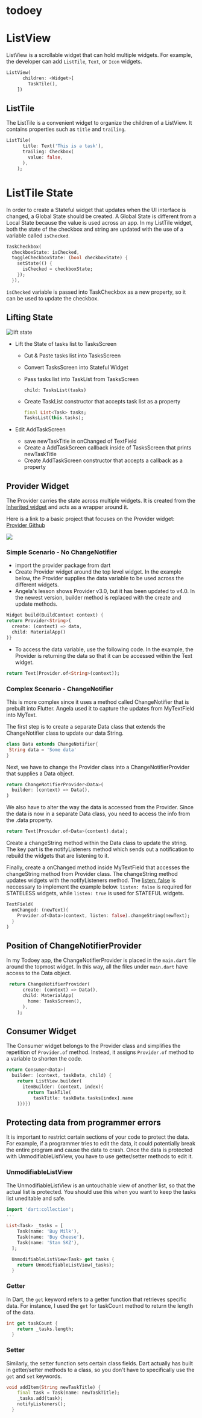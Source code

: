# todoey

# ListView
ListView is a scrollable widget that can hold multiple widgets. For example, the developer can add `ListTile`, `Text`, or `Icon` widgets.  

```dart
ListView(
      children: <Widget>[
        TaskTile(),
    ])
```

## ListTile
The ListTile is a convenient widget to organize the children of a ListView. It contains properties such as `title` and `trailing`.

```dart
ListTile(
      title: Text('This is a task'),
      trailing: Checkbox(
        value: false,
      ),
    );
```

# ListTile State
In order to create a Stateful widget that updates when the UI interface is changed, a Global State should be created. A Global State is different from a Local State because the value is used across an app. In my ListTile widget, both the state of the checkbox and string are updated with the use of a variable called `isChecked`.

```dart
TaskCheckbox(
  checkboxState: isChecked,
  toggleCheckboxState: (bool checkboxState) {
    setState(() {
      isChecked = checkboxState;
    });
  }),

``` 
`isChecked` variable is passed into TaskCheckbox as a new property, so it can be used to update the checkbox. 

## Lifting State

![lift state](doc/widget-tree.PNG)

* Lift the State of tasks list to TasksScreen

  * Cut & Paste tasks list into TasksScreen
  * Convert TasksScreen into Stateful Widget
  * Pass tasks list into TaskList from TasksScreen

    `child: TasksList(tasks)`
  * Create TaskList constructor that accepts task list as a property

    ```dart 
    final List<Task> tasks;
    TasksList(this.tasks);
    ```

* Edit AddTaskScreen
  
  * save newTaskTitle in onChanged of TextField
  * Create a AddTaskScreen callback inside of TasksScreen that prints newTaskTitle
  * Create AddTaskScreen constructor that accepts a callback as a property

## Provider Widget

The Provider carries the state across multiple widgets. It is created from the [Inherited widget](https://api.flutter.dev/flutter/widgets/InheritedWidget-class.html) and acts as a wrapper around it. 

Here is a link to a basic project that focuses on the Provider widget: [Provider Github](https://github.com/caitlynbakery/basic_provider)

![](doc/level-widgets.PNG)

### Simple Scenario - No ChangeNotifier
* import the provider package from dart
* Create Provider widget around the top level widget.
In the example below, the Provider supplies the data variable to be used across the different widgets. 
* Angela's lesson shows Provider v3.0, but it has been updated to v4.0. In the newest version, builder method is replaced with the create and update methods. 

```dart
Widget build(BuildContext context) {
return Provider<String>(
  create: (context) => data,
  child: MaterialApp()
)}
```

* To access the data variable, use the following code. In the example, the Provider is returning the data so that it can be accessed within the Text widget. 

```dart
return Text(Provider.of<String>(context));
```

### Complex Scenario - ChangeNotifier

 This is more complex since it uses a method called ChangeNotifier that is prebuilt into Flutter. Angela used it to capture the updates from MyTextField into MyText. 

 The first step is to create a separate Data class that extends the ChangeNotifier class to update our data String. 

 ```dart
class Data extends ChangeNotifier{
  String data = 'Some data'
}
 ```

Next, we have to change the Provider class into a ChangeNotifierProvider that supplies a Data object. 

```dart
return ChangeNotifierProvider<Data>(
  builder: (context) => Data(),
)
```

We also have to alter the way the data is accessed from the Provider. Since the data is now in a separate Data class, you need to access the info from the .data property. 

```dart
return Text(Provider.of<Data>(context).data);
```

Create a changeString method within the Data class to update the string. The key part is the notifyListeners method which sends out a notification to rebuild the widgets that are listening to it. 

Finally, create a onChanged method inside MyTextField that accesses the changeString method from Provider class. The changeString method updates widgets with the notifyListeners method. The [listen: false](https://pub.dev/documentation/provider/latest/provider/Provider/of.html) is neccessary to implement the example below. `listen: false` is required for STATELESS widgets, while `listen: true` is used for STATEFUL widgets. 

```dart
TextField(
  onChanged: (newText){
    Provider.of<Data>(context, listen: false).changeString(newText);
  }
)
```

## Position of ChangeNotifierProvider

In my Todoey app, the ChangeNotifierProvider is placed in the `main.dart` file around the topmost widget. In this way, all the files under `main.dart` have access to the Data object. 

```dart
 return ChangeNotifierProvider(
      create: (context) => Data(),
      child: MaterialApp(
        home: TasksScreen(),
      ),
    );
```

## Consumer Widget

The Consumer widget belongs to the Provider class and simplifies the repetition of `Provider.of` method. Instead, it assigns `Provider.of` method to a variable to shorten the code.

```dart
return Consumer<Data>(
  builder: (context, taskData, child) {
    return ListView.builder(
      itemBuilder: (context, index){
        return TaskTile(
          taskTitle: taskData.tasks[index].name
    )})})
``` 

## Protecting data from programmer errors

It is important to restrict certain sections of your code to protect the data. For example, if a programmer tries to edit the data, it could potentially break the entire program and cause the data to crash. Once the data is protected with UnmodifiableListView, you have to use getter/setter methods to edit it.

### UnmodifiableListView

The UnmodifiableListView is an untouchable view of another list, so that the actual list is protected. You should use this when you want to keep the tasks list uneditable and safe.  

```dart
import 'dart:collection';
...

List<Task> _tasks = [
    Task(name: 'Buy Milk'),
    Task(name: 'Buy Cheese'),
    Task(name: 'Stan SKZ'),
  ];

  UnmodifiableListView<Task> get tasks {
    return UnmodifiableListView(_tasks);
  }
```

### Getter

In Dart, the `get` keyword refers to a getter function that retrieves specific data. For instance, I used the `get` for taskCount method to return the length of the data.

```dart
int get taskCount {
    return _tasks.length;
  }
```

### Setter

Similarly, the setter function sets certain class fields. Dart actually has built in getter/setter methods to a class, so you don't have to specifically use the `get` and `set` keywords. 

```dart
void addItem(String newTaskTitle) {
    final task = Task(name: newTaskTitle);
    _tasks.add(task);
    notifyListeners();
  }
```
